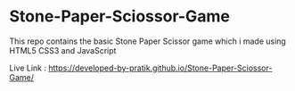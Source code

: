 # Stone-Paper-Sciossor-Game
This repo contains the basic Stone Paper Scissor game which i made using HTML5 CSS3 and JavaScript 

Live Link : https://developed-by-pratik.github.io/Stone-Paper-Sciossor-Game/
